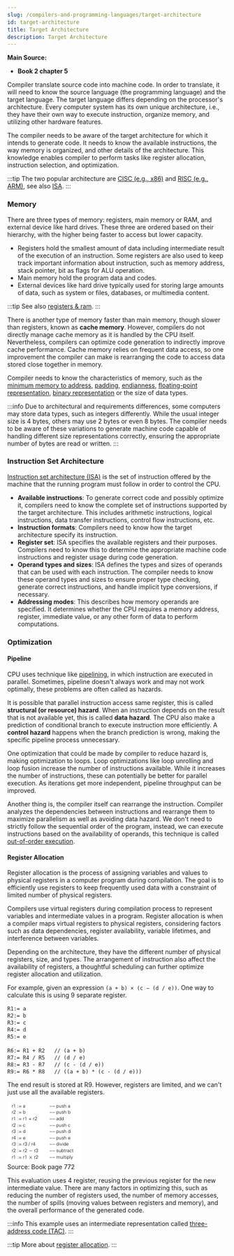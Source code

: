 ```yaml
---
slug: /compilers-and-programming-languages/target-architecture
id: target-architecture
title: Target Architecture
description: Target Architecture
---
```


**Main Source:**

- **Book 2 chapter 5**

Compiler translate source code into machine code. In order to translate, it will need to know the source language (the programming language) and the target language. The target language differs depending on the processor's architecture. Every computer system has its own unique architecture, i.e., they have their own way to execute instruction, organize memory, and utilizing other hardware features.

The compiler needs to be aware of the target architecture for which it intends to generate code. It needs to know the available instructions, the way memory is organized, and other details of the architecture. This knowledge enables compiler to perform tasks like register allocation, instruction selection, and optimization.

:::tip
The two popular architecture are [CISC (e.g., x86)](/computer-organization-and-architecture/isa#cisc) and [RISC (e.g., ARM)](/computer-organization-and-architecture/isa#risc), see also [ISA](/computer-organization-and-architecture/isa).
:::

### Memory

There are three types of memory: registers, main memory or RAM, and external device like hard drives. These three are ordered based on their hierarchy, with the higher being faster to access but lower capacity.

- Registers hold the smallest amount of data including intermediate result of the execution of an instruction. Some registers are also used to keep track important information about instruction, such as memory address, stack pointer, bit as flags for ALU operation.
- Main memory hold the program data and codes.
- External devices like hard drive typically used for storing large amounts of data, such as system or files, databases, or multimedia content.

:::tip
See also [registers & ram](/computer-organization-and-architecture/registers-and-ram).
:::

There is another type of memory faster than main memory, though slower than registers, known as **cache memory**. However, compilers do not directly manage cache memory as it is handled by the CPU itself. Nevertheless, compilers can optimize code generation to indirectly improve cache performance. Cache memory relies on frequent data access, so one improvement the compiler can make is rearranging the code to access data stored close together in memory.

Compiler needs to know the characteristics of memory, such as the [minimum memory to address](/computer-organization-and-architecture/coa-fundamentals#word-size), [padding](/computer-organization-and-architecture/coa-fundamentals#padding), [endianness](/computer-organization-and-architecture/coa-fundamentals#endianness), [floating-point representation](/computer-and-programming-fundamentals/floating-number#floating-number-representation), [binary representation](/computer-and-programming-fundamentals/binary-representation#binary-representation) or the size of data types.

:::info
Due to architectural and requirements differences, some computers may store data types, such as integers differently. While the usual integer size is 4 bytes, others may use 2 bytes or even 8 bytes. The compiler needs to be aware of these variations to generate machine code capable of handling different size representations correctly, ensuring the appropriate number of bytes are read or written.
:::

### Instruction Set Architecture

[Instruction set architecture (ISA)](/computer-organization-and-architecture/isa) is the set of instruction offered by the machine that the running program must follow in order to control the CPU.

- **Available instructions**: To generate correct code and possibly optimize it, compilers need to know the complete set of instructions supported by the target architecture. This includes arithmetic instructions, logical instructions, data transfer instructions, control flow instructions, etc.
- **Instruction formats**: Compilers need to know how the target architecture specify its instruction.
- **Register set**: ISA specifies the available registers and their purposes. Compilers need to know this to determine the appropriate machine code instructions and register usage during code generation.
- **Operand types and sizes**: ISA defines the types and sizes of operands that can be used with each instruction. The compiler needs to know these operand types and sizes to ensure proper type checking, generate correct instructions, and handle implicit type conversions, if necessary.
- **Addressing modes**: This describes how memory operands are specified. It determines whether the CPU requires a memory address, register, immediate value, or any other form of data to perform computations.

### Optimization

#### Pipeline

CPU uses technique like [pipelining](/computer-organization-and-architecture/cpu-design#pipelining), in which instruction are executed in parallel. Sometimes, pipeline doesn't always work and may not work optimally, these problems are often called as hazards.

It is possible that parallel instruction access same register, this is called **structural (or resource) hazard**. When an instruction depends on the result that is not available yet, this is called **data hazard**. The CPU also make a prediction of conditional branch to execute instruction more efficiently. A **control hazard** happens when the branch prediction is wrong, making the specific pipeline process unnecessary.

One optimization that could be made by compiler to reduce hazard is, making optimization to loops. Loop optimizations like loop unrolling and loop fusion increase the number of instructions available. While it increases the number of instructions, these can potentially be better for parallel execution. As iterations get more independent, pipeline throughput can be improved.

Another thing is, the compiler itself can rearrange the instruction. Compiler analyzes the dependencies between instructions and rearrange them to maximize parallelism as well as avoiding data hazard. We don't need to strictly follow the sequential order of the program, instead, we can execute instructions based on the availability of operands, this technique is called [out-of-order execution](/computer-organization-and-architecture/cpu-design#out-of-order-execution).

#### Register Allocation

Register allocation is the process of assigning variables and values to physical registers in a computer program during compilation. The goal is to efficiently use registers to keep frequently used data with a constraint of limited number of physical registers.

Compilers use virtual registers during compilation process to represent variables and intermediate values in a program. Register allocation is when a compiler maps virtual registers to physical registers, considering factors such as data dependencies, register availability, variable lifetimes, and interference between variables.

Depending on the architecture, they have the different number of physical registers, size, and types. The arrangement of instruction also affect the availability of registers, a thoughtful scheduling can further optimize register allocation and utilization.

For example, given an expression `(a + b) × (c − (d / e))`. One way to calculate this is using 9 separate register.

```
R1:= a
R2:= b
R3:= c
R4:= d
R5:= e

R6:= R1 + R2   // (a + b)
R7:= R4 / R5   // (d / e)
R8:= R3 - R7   // (c - (d / e))
R9:= R6 * R8   // ((a + b) * (c - (d / e)))
```

The end result is stored at R9. However, registers are limited, and we can't just use all the available registers.

![Better register allocation](./better-register-allocation.png)  
Source: Book page 772

This evaluation uses 4 register, reusing the previous register for the new intermediate value. There are many factors in optimizing this, such as reducing the number of registers used, the number of memory accesses, the number of spills (moving values between registers and memory), and the overall performance of the generated code.

:::info
This example uses an intermediate representation called [three-address code (TAC)](/compilers-and-programming-languages/intermediate-representation#linear-ir).
:::

:::tip
More about [register allocation](/compilers-and-programming-languages/compiler-optimization#register-allocation).
:::
